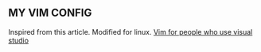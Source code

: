 ## MY VIM CONFIG

Inspired from this article. Modified for linux.
[Vim for people who use visual studio](https://dev.to/darthostrich/vim-for-people-who-use-visual-studio-code-full-article-1j1c)



